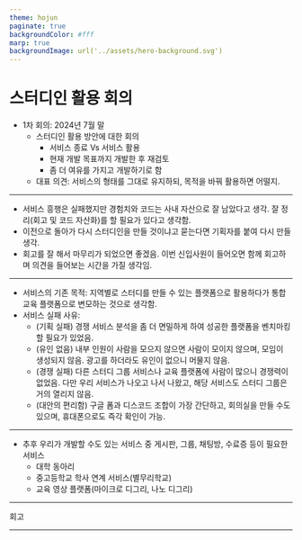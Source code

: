 ```yaml
---
theme: hojun
paginate: true
backgroundColor: #fff
marp: true
backgroundImage: url('../assets/hero-background.svg')
---
```


<!-- header: '![width:200px](../assets/weniv_logo.png)' -->

# 스터디인 활용 회의

- 1차 회의: 2024년 7월 말
  - 스터디인 활용 방안에 대한 회의
    - 서비스 종료 Vs 서비스 활용
    - 현재 개발 목표까지 개발한 후 재검토
    - 좀 더 여유를 가지고 개발하기로 함
  - 대표 의견: 서비스의 형태를 그대로 유지하되, 목적을 바꿔 활용하면 어떨지.

---

* 서비스 흥행은 실패했지만 경험치와 코드는 사내 자산으로 잘 남았다고 생각. 잘 정리(회고 및 코드 자산화)를 할 필요가 있다고 생각함.
* 이전으로 돌아가 다시 스터디인을 만들 것이냐고 묻는다면 기획자를 붙여 다시 만들 생각.
* 회고를 잘 해서 마무리가 되었으면 좋겠음. 이번 신입사원이 들어오면 함께 회고하며 의견을 들어보는 시간을 가질 생각임.

---

* 서비스의 기존 목적: 지역별로 스터디를 만들 수 있는 플랫폼으로 활용하다가 통합 교육 플랫폼으로 변모하는 것으로 생각함.
* 서비스 실패 사유:
  * (기획 실패) 경쟁 서비스 분석을 좀 더 면밀하게 하여 성공한 플랫폼을 벤치마킹할 필요가 있었음.
  * (유인 없음) 내부 인원이 사람을 모으지 않으면 사람이 모이지 않으며, 모임이 생성되지 않음. 광고를 하더라도 유인이 없으니 머물지 않음.
  * (경쟁 실패) 다른 스터디 그룹 서비스나 교육 플랫폼에 사람이 많으니 경쟁력이 없었음. 다만 우리 서비스가 나오고 나서 나왔고, 해당 서비스도 스터디 그룹은 거의 열리지 않음.
  * (대안의 편리함) 구글 폼과 디스코드 조합이 가장 간단하고, 회의실을 만들 수도 있으며, 휴대폰으로도 즉각 확인이 가능.

---

* 추후 우리가 개발할 수도 있는 서비스 중 게시판, 그룹, 채팅방, 수료증 등이 필요한 서비스
  * 대학 동아리
  * 중고등학교 학사 연계 서비스(별무리학교)
  * 교육 영상 플랫폼(마이크로 디그리, 나노 디그리)

---

<!-- _class: lead -->

회고

---